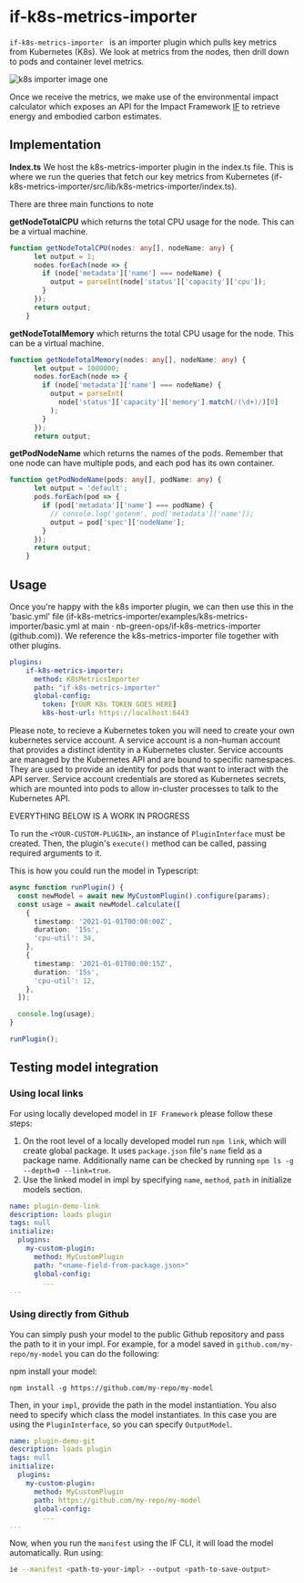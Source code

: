# if-k8s-metrics-importer

`if-k8s-metrics-importer ` is an importer plugin which pulls key metrics from Kubernetes (K8s). We look at metrics from the nodes, then drill down to pods and container level metrics.

![k8s importer image one](https://github.com/nb-green-ops/if-k8s-metrics-importer/assets/136962406/ead2fed8-2212-4182-8fde-d0b48b9ca929)

Once we receive the metrics, we make use of the environmental impact calculator which exposes an API for the Impact Framework [IF](https://github.com/Green-Software-Foundation/if) to retrieve energy and embodied carbon estimates.
 
## Implementation

**Index.ts**
We host the k8s-metrics-importer plugin in the index.ts file. This is where we run the queries that fetch our key metrics from Kubernetes
 (if-k8s-metrics-importer/src/lib/k8s-metrics-importer/index.ts). 
 
There are three main functions to note

**getNodeTotalCPU** which returns the total CPU usage for the node. This can be a virtual machine.  

```typescript 
function getNodeTotalCPU(nodes: any[], nodeName: any) { 
      let output = 1; 
      nodes.forEach(node => { 
        if (node['metadata']['name'] === nodeName) { 
          output = parseInt(node['status']['capacity']['cpu']); 
        } 
      }); 
      return output; 
    } 
```

**getNodeTotalMemory** which returns the total CPU usage for the node. This can be a virtual machine. 
 
```typescript 
function getNodeTotalMemory(nodes: any[], nodeName: any) { 
      let output = 1000000; 
      nodes.forEach(node => { 
        if (node['metadata']['name'] === nodeName) { 
          output = parseInt( 
            node['status']['capacity']['memory'].match(/(\d+)/)[0] 
          ); 
        } 
      }); 
      return output; 
```

**getPodNodeName** which returns the names of the pods. Remember that one node can have multiple pods, and each pod has its own container. 

```typescript 
function getPodNodeName(pods: any[], podName: any) { 
      let output = 'default'; 
      pods.forEach(pod => { 
        if (pod['metadata']['name'] === podName) { 
          // console.log('gotenm', pod['metadata']['name']); 
          output = pod['spec']['nodeName']; 
        } 
      }); 
      return output; 
    } 
```


## Usage

Once you're happy with the k8s importer plugin, we can then use this in the 'basic.yml' file (if-k8s-metrics-importer/examples/k8s-metrics-importer/basic.yml at main · nb-green-ops/if-k8s-metrics-importer (github.com)). We reference the k8s-metrics-importer file together with other plugins. 


```yaml 
plugins: 
    if-k8s-metrics-importer: 
      method: K8sMetricsImporter 
      path: "if-k8s-metrics-importer" 
      global-config: 
        token: [YOUR K8s TOKEN GOES HERE] 
        k8s-host-url: https://localhost:6443 
``` 

Please note, to recieve a Kubernetes token you will need to create your own kubernetes service account. A service account is a non-human account that provides a distinct identity in a Kubernetes cluster. Service accounts are managed by the Kubernetes API and are bound to specific namespaces. They are used to provide an identity for pods that want to interact with the API server. Service account credentials are stored as Kubernetes secrets, which are mounted into pods to allow in-cluster processes to talk to the Kubernetes API. 

EVERYTHING BELOW IS A WORK IN PROGRESS

To run the `<YOUR-CUSTOM-PLUGIN>`, an instance of `PluginInterface` must be created. Then, the plugin's `execute()` method can be called, passing required arguments to it.

This is how you could run the model in Typescript:

```typescript
async function runPlugin() {
  const newModel = await new MyCustomPlugin().configure(params);
  const usage = await newModel.calculate([
    {
      timestamp: '2021-01-01T00:00:00Z',
      duration: '15s',
      'cpu-util': 34,
    },
    {
      timestamp: '2021-01-01T00:00:15Z',
      duration: '15s',
      'cpu-util': 12,
    },
  ]);

  console.log(usage);
}

runPlugin();
```

## Testing model integration

### Using local links

For using locally developed model in `IF Framework` please follow these steps: 

1. On the root level of a locally developed model run `npm link`, which will create global package. It uses `package.json` file's `name` field as a package name. Additionally name can be checked by running `npm ls -g --depth=0 --link=true`.
2. Use the linked model in impl by specifying `name`, `method`, `path` in initialize models section. 

```yaml
name: plugin-demo-link
description: loads plugin
tags: null
initialize:
  plugins:
    my-custom-plugin:
      method: MyCustomPlugin
      path: "<name-field-from-package.json>"
      global-config:
        ...
...
```

### Using directly from Github

You can simply push your model to the public Github repository and pass the path to it in your impl.
For example, for a model saved in `github.com/my-repo/my-model` you can do the following:

npm install your model: 

```
npm install -g https://github.com/my-repo/my-model
```

Then, in your `impl`, provide the path in the model instantiation. You also need to specify which class the model instantiates. In this case you are using the `PluginInterface`, so you can specify `OutputModel`. 

```yaml
name: plugin-demo-git
description: loads plugin
tags: null
initialize:
  plugins:
    my-custom-plugin:
      method: MyCustomPlugin
      path: https://github.com/my-repo/my-model
      global-config:
        ...
...
```

Now, when you run the `manifest` using the IF CLI, it will load the model automatically. Run using:

```sh
ie --manifest <path-to-your-impl> --output <path-to-save-output>
```
